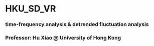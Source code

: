 # HKU_SD_VR
### time-frequency analysis & detrended fluctuation analysis 
### Professor: Hu Xiao @ University of Hong Kong
